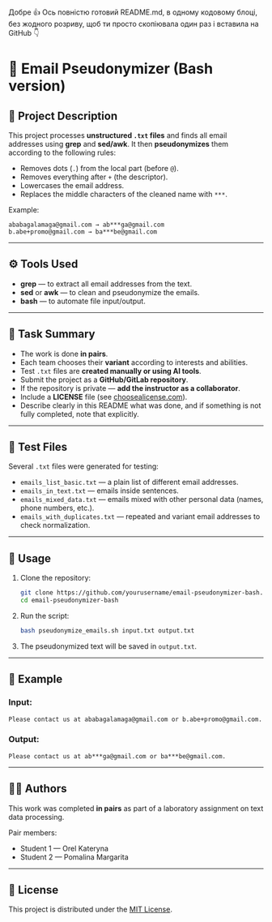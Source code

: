 Добре 👍
Ось повністю готовий README.md, в одному кодовому блоці, без жодного розриву, щоб ти просто скопіювала один раз і вставила на GitHub 👇

# 📧 Email Pseudonymizer (Bash version)

## 🧩 Project Description
This project processes **unstructured `.txt` files** and finds all email addresses using **grep** and **sed/awk**. It then **pseudonymizes** them according to the following rules:  
- Removes dots (`.`) from the local part (before `@`).  
- Removes everything after `+` (the descriptor).  
- Lowercases the email address.  
- Replaces the middle characters of the cleaned name with `***`.  

Example:  
```
ababagalamaga@gmail.com → ab***ga@gmail.com  
b.abe+promo@gmail.com → ba***be@gmail.com
```

---

## ⚙️ Tools Used
- **grep** — to extract all email addresses from the text.  
- **sed** or **awk** — to clean and pseudonymize the emails.  
- **bash** — to automate file input/output.

---

## 🧠 Task Summary
- The work is done **in pairs**.  
- Each team chooses their **variant** according to interests and abilities.  
- Test `.txt` files are **created manually or using AI tools**.  
- Submit the project as a **GitHub/GitLab repository**.  
- If the repository is private — **add the instructor as a collaborator**.  
- Include a **LICENSE** file (see [choosealicense.com](https://choosealicense.com/)).  
- Describe clearly in this README what was done, and if something is not fully completed, note that explicitly.

---

## 🧪 Test Files
Several `.txt` files were generated for testing:
- `emails_list_basic.txt` — a plain list of different email addresses.  
- `emails_in_text.txt` — emails inside sentences.  
- `emails_mixed_data.txt` — emails mixed with other personal data (names, phone numbers, etc.).  
- `emails_with_duplicates.txt` — repeated and variant email addresses to check normalization.

---

## 🧰 Usage
1. Clone the repository:
   ```bash
   git clone https://github.com/yourusername/email-pseudonymizer-bash.git
   cd email-pseudonymizer-bash
   ```
2. Run the script:
   ```bash
   bash pseudonymize_emails.sh input.txt output.txt
   ```
3. The pseudonymized text will be saved in `output.txt`.

---

## 🧾 Example
### Input:
```
Please contact us at ababagalamaga@gmail.com or b.abe+promo@gmail.com.
```

### Output:
```
Please contact us at ab***ga@gmail.com or ba***be@gmail.com.
```

---

## 🧑‍💻 Authors
This work was completed **in pairs** as part of a laboratory assignment on text data processing.  

Pair members:  
- Student 1 — Orel Kateryna
- Student 2 — Pomalina Margarita

---

## 📜 License
This project is distributed under the [MIT License](LICENSE).
